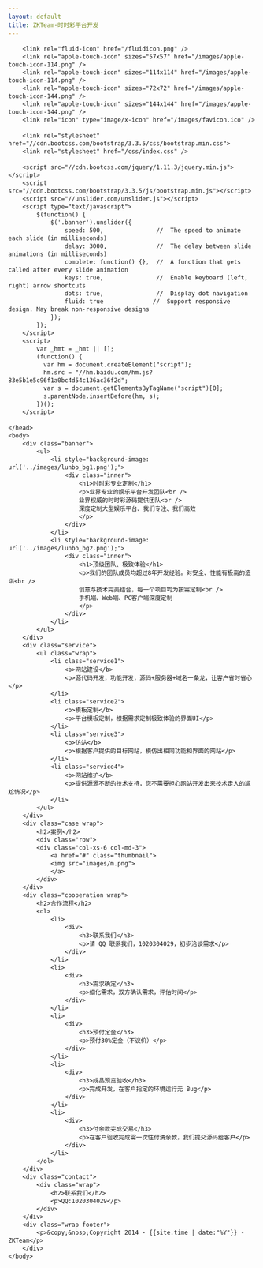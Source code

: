 ```yaml
---
layout: default
title: ZKTeam-时时彩平台开发
---
```

<html>
	<head>
	    <meta http-equiv="content-type" content="text/html; charset=utf-8" />
	    <meta name="viewport" content="width=device-width, initial-scale=1.0" />
	    <title>{{ page.title }}</title>
		<meta name="keywords" content="时时彩,时时彩制作,时时彩开发,时时彩研发,时时彩平台制作,时时彩平台开发,时时彩娱乐平台制作,时时彩娱乐平台开发,时时彩网" />
    	<meta name="description" content="业界专业的娱乐平台开发团队" />

		<link rel="fluid-icon" href="/fluidicon.png" />
	    <link rel="apple-touch-icon" sizes="57x57" href="/images/apple-touch-icon-114.png" />
	    <link rel="apple-touch-icon" sizes="114x114" href="/images/apple-touch-icon-114.png" />
	    <link rel="apple-touch-icon" sizes="72x72" href="/images/apple-touch-icon-144.png" />
	    <link rel="apple-touch-icon" sizes="144x144" href="/images/apple-touch-icon-144.png" />
	    <link rel="icon" type="image/x-icon" href="/images/favicon.ico" />

	    <link rel="stylesheet" href="//cdn.bootcss.com/bootstrap/3.3.5/css/bootstrap.min.css">
	    <link rel="stylesheet" href="/css/index.css" />

	    <script src="//cdn.bootcss.com/jquery/1.11.3/jquery.min.js"></script>
	    <script src="//cdn.bootcss.com/bootstrap/3.3.5/js/bootstrap.min.js"></script>
	    <script src="//unslider.com/unslider.js"></script>
	    <script type="text/javascript">
	    	$(function() {
			    $('.banner').unslider({
					speed: 500,               //  The speed to animate each slide (in milliseconds)
					delay: 3000,              //  The delay between slide animations (in milliseconds)
					complete: function() {},  //  A function that gets called after every slide animation
					keys: true,               //  Enable keyboard (left, right) arrow shortcuts
					dots: true,               //  Display dot navigation
					fluid: true              //  Support responsive design. May break non-responsive designs
				});
			});
	    </script>
	    <script>
			var _hmt = _hmt || [];
			(function() {
			  var hm = document.createElement("script");
			  hm.src = "//hm.baidu.com/hm.js?83e5b1e5c96f1a0bc4d54c136ac36f2d";
			  var s = document.getElementsByTagName("script")[0]; 
			  s.parentNode.insertBefore(hm, s);
			})();
		</script>

	</head>
	<body>
		<div class="banner">
			<ul>
				<li style="background-image: url('../images/lunbo_bg1.png');">
					<div class="inner">
						<h1>时时彩专业定制</h1>
						<p>业界专业的娱乐平台开发团队<br />
						业界权威的时时彩源码提供团队<br />
						深度定制大型娱乐平台、我们专注、我们高效
						</p>
					</div>
				</li>
				<li style="background-image: url('../images/lunbo_bg2.png');">
					<div class="inner">
						<h1>顶级团队、极致体验</h1>
						<p>我们的团队成员均超过8年开发经验。对安全、性能有极高的造诣<br />
						创意与技术完美结合，每一个项目均为按需定制<br />
						手机端、Web端、PC客户端深度定制
						</p>
					</div>
				</li>
			</ul>
		</div>
		<div class="service">
			<ul class="wrap">
				<li class="service1">
					<b>网站建设</b>
					<p>源代码开发，功能开发，源码+服务器+域名一条龙，让客户省时省心</p>
				</li>
				<li class="service2">
					<b>模板定制</b>
					<p>平台模板定制，根据需求定制极致体验的界面UI</p>
				</li>
				<li class="service3">
					<b>仿站</b>
					<p>根据客户提供的目标网站，模仿出相同功能和界面的网站</p>
				</li>
				<li class="service4">
					<b>网站维护</b>
					<p>提供源源不断的技术支持，您不需要担心网站开发出来技术走人的尴尬情况</p>
				</li>
			</ul>
		</div>
		<div class="case wrap">
			<h2>案例</h2>
			<div class="row">
			<div class="col-xs-6 col-md-3">
				<a href="#" class="thumbnail">
				<img src="images/m.png">
				</a>
			</div>
		</div>
		<div class="cooperation wrap">
			<h2>合作流程</h2>
			<ol>
				<li>
					<div>
						<h3>联系我们</h3>
						<p>请 QQ 联系我们，1020304029，初步洽谈需求</p>
					</div>
				</li>
				<li>
					<div>
						<h3>需求确定</h3>
						<p>细化需求，双方确认需求，评估时间</p>
					</div>
				</li>
				<li>
					<div>
						<h3>预付定金</h3>
						<p>预付30%定金（不议价）</p>
					</div>
				</li>
				<li>
					<div>
						<h3>成品预览验收</h3>
						<p>完成开发，在客户指定的环境运行无 Bug</p>
					</div>
				</li>
				<li>
					<div>
						<h3>付余款完成交易</h3>
						<p>在客户验收完成需一次性付清余款，我们提交源码给客户</p>
					</div>
				</li>
			</ol>
		</div>
		<div class="contact">
			<div class="wrap">
				<h2>联系我们</h2>
				<p>QQ:1020304029</p>
			</div>
		</div>
		<div class="wrap footer">
			<p>&copy;&nbsp;Copyright 2014 - {{site.time | date:"%Y"}} - ZKTeam</p>
		</div>
	</body>
</html>

